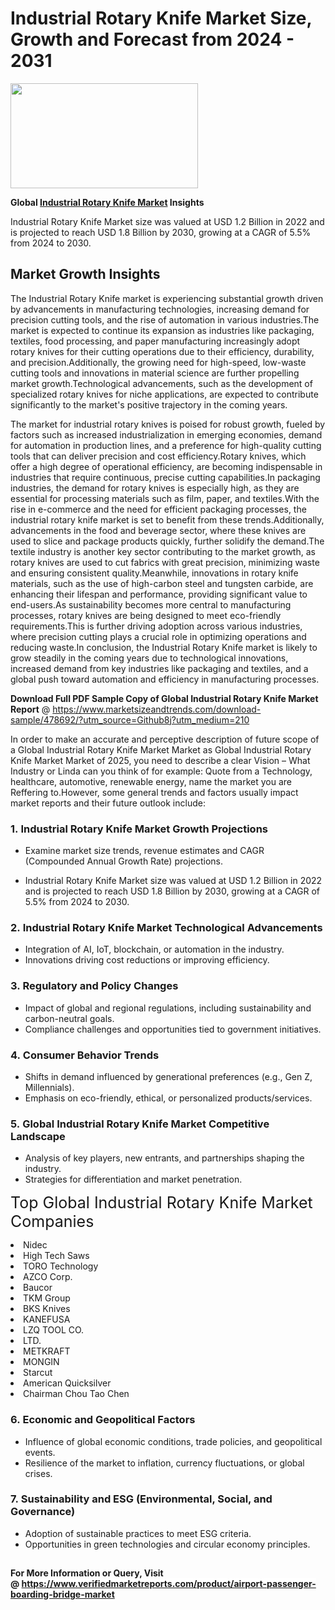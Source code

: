 <H1>Industrial Rotary Knife Market Size, Growth and Forecast from 2024 - 2031</H1><img class="aligncenter size-medium wp-image-584254" src="https://thirdeyenews.in/wp-content/uploads/2024/09/Global-Market-Research-300x168.jpeg" alt="" width="300" height="168" /><p><strong>Global&nbsp;<a href="https://www.marketsizeandtrends.com/download-sample/478692/?utm_source=Github8j?utm_medium=210">Industrial Rotary Knife Market</a> Insights</strong></p><p>Industrial Rotary Knife Market size was valued at USD 1.2 Billion in 2022 and is projected to reach USD 1.8 Billion by 2030, growing at a CAGR of 5.5% from 2024 to 2030.</p><p><h2>Market Growth Insights</h2> <p>The Industrial Rotary Knife market is experiencing substantial growth driven by advancements in manufacturing technologies, increasing demand for precision cutting tools, and the rise of automation in various industries.The market is expected to continue its expansion as industries like packaging, textiles, food processing, and paper manufacturing increasingly adopt rotary knives for their cutting operations due to their efficiency, durability, and precision.Additionally, the growing need for high-speed, low-waste cutting tools and innovations in material science are further propelling market growth.Technological advancements, such as the development of specialized rotary knives for niche applications, are expected to contribute significantly to the market's positive trajectory in the coming years.</p> <p>The market for industrial rotary knives is poised for robust growth, fueled by factors such as increased industrialization in emerging economies, demand for automation in production lines, and a preference for high-quality cutting tools that can deliver precision and cost efficiency.Rotary knives, which offer a high degree of operational efficiency, are becoming indispensable in industries that require continuous, precise cutting capabilities.In packaging industries, the demand for rotary knives is especially high, as they are essential for processing materials such as film, paper, and textiles.With the rise in e-commerce and the need for efficient packaging processes, the industrial rotary knife market is set to benefit from these trends.Additionally, advancements in the food and beverage sector, where these knives are used to slice and package products quickly, further solidify the demand.The textile industry is another key sector contributing to the market growth, as rotary knives are used to cut fabrics with great precision, minimizing waste and ensuring consistent quality.Meanwhile, innovations in rotary knife materials, such as the use of high-carbon steel and tungsten carbide, are enhancing their lifespan and performance, providing significant value to end-users.As sustainability becomes more central to manufacturing processes, rotary knives are being designed to meet eco-friendly requirements.This is further driving adoption across various industries, where precision cutting plays a crucial role in optimizing operations and reducing waste.In conclusion, the Industrial Rotary Knife market is likely to grow steadily in the coming years due to technological innovations, increased demand from key industries like packaging and textiles, and a global push toward automation and efficiency in manufacturing processes.</p> <p><span class=""><strong>Download Full PDF Sample Copy of Global Industrial Rotary Knife Market Report</strong> @ <a href="https://www.marketsizeandtrends.com/download-sample/478692/?utm_source=Github8j?utm_medium=210" target="_blank">https://www.marketsizeandtrends.com/download-sample/478692/?utm_source=Github8j?utm_medium=210</a></span></p><p>In order to make an accurate and perceptive description of future scope of a Global&nbsp;Industrial Rotary Knife Market Market as Global&nbsp;Industrial Rotary Knife Market Market of 2025, you need to describe a clear Vision &ndash; What Industry or Linda can you think of for example: Quote from a Technology, healthcare, automotive, renewable energy, name the market you are Reffering to.However, some general trends and factors usually impact market reports and their future outlook include:</p><h3>1.&nbsp;<strong>Industrial Rotary Knife Market Growth Projections</strong></h3><ul><li>Examine market size trends, revenue estimates and CAGR (Compounded Annual Growth Rate) projections.</li><li><p>Industrial Rotary Knife Market size was valued at USD 1.2 Billion in 2022 and is projected to reach USD 1.8 Billion by 2030, growing at a CAGR of 5.5% from 2024 to 2030.</p></li></ul><h3>2.&nbsp;<strong>Industrial Rotary Knife Market Technological Advancements</strong></h3><ul><li>Integration of AI, IoT, blockchain, or automation in the industry.</li><li>Innovations driving cost reductions or improving efficiency.</li></ul><h3>3.&nbsp;<strong>Regulatory and Policy Changes</strong></h3><ul><li>Impact of global and regional regulations, including sustainability and carbon-neutral goals.</li><li>Compliance challenges and opportunities tied to government initiatives.</li></ul><h3>4.&nbsp;<strong>Consumer Behavior Trends</strong></h3><ul><li>Shifts in demand influenced by generational preferences (e.g., Gen Z, Millennials).</li><li>Emphasis on eco-friendly, ethical, or personalized products/services.</li></ul><h3>5.&nbsp;<strong>Global Industrial Rotary Knife Market Competitive Landscape</strong></h3><ul><li>Analysis of key players, new entrants, and partnerships shaping the industry.</li><li>Strategies for differentiation and market penetration.</li></ul><p data-pm-slice="1 1 []"><span style="color: inherit; font-family: inherit; font-size: 25px;">Top Global Industrial Rotary Knife Market Companies</span></p><div class="" data-test-id=""><p><li>Nidec</li><li> High Tech Saws</li><li> TORO Technology</li><li> AZCO Corp.</li><li> Baucor</li><li> TKM Group</li><li> BKS Knives</li><li> KANEFUSA</li><li> LZQ TOOL CO.</li><li> LTD.</li><li> METKRAFT</li><li> MONGIN</li><li> Starcut</li><li> American Quicksilver</li><li> Chairman Chou Tao Chen</li></p></div><h3>6.&nbsp;<strong>Economic and Geopolitical Factors</strong></h3><ul><li>Influence of global economic conditions, trade policies, and geopolitical events.</li><li>Resilience of the market to inflation, currency fluctuations, or global crises.</li></ul><h3>7.&nbsp;<strong>Sustainability and ESG (Environmental, Social, and Governance)</strong></h3><ul><li>Adoption of sustainable practices to meet ESG criteria.</li><li>Opportunities in green technologies and circular economy principles.</li></ul><h2><strong style="font-size: 14px;">For More Information or Query, Visit @&nbsp;</strong><a style="background-color: #ffffff; font-size: 14px;" href="https://www.marketsizeandtrends.com/report/industrial-rotary-knife-market/" target="_blank">https://www.verifiedmarketreports.com/product/airport-passenger-boarding-bridge-market</a></h2>